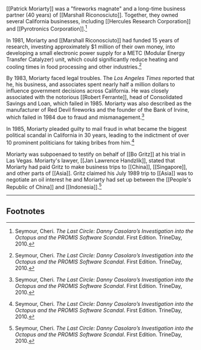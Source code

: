 [[Patrick Moriarty]] was a "fireworks magnate" and a long-time business partner (40 years) of [[Marshall Riconosciuto]]. Together, they owned several California businesses, including [[Hercules Research Corporation]] and [[Pyrotronics Corporation]].[^1]

In 1981, Moriarty and [[Marshall Riconosciuto]] had funded 15 years of research, investing approximately $1 million of their own money, into developing a small electronic power supply for a METC (Modular Energy Transfer Catalyzer) unit, which could significantly reduce heating and cooling times in food processing and other industries.[^1]

By 1983, Moriarty faced legal troubles. The *Los Angeles Times* reported that he, his business, and associates spent nearly half a million dollars to influence government decisions across California. He was closely associated with the notorious [[Robert Ferrante]], head of Consolidated Savings and Loan, which failed in 1985. Moriarty was also described as the manufacturer of Red Devil fireworks and the founder of the Bank of Irvine, which failed in 1984 due to fraud and mismanagement.[^1]

In 1985, Moriarty pleaded guilty to mail fraud in what became the biggest political scandal in California in 30 years, leading to the indictment of over 10 prominent politicians for taking bribes from him.[^1]

Moriarty was subpoenaed to testify on behalf of [[Bo Gritz]] at his trial in Las Vegas. Moriarty's lawyer, [[Jan Lawrence Handzlik]], stated that Moriarty had paid Gritz to make business trips to [[China]], [[Singapore]], and other parts of [[Asia]]. Gritz claimed his July 1989 trip to [[Asia]] was to negotiate an oil interest he and Moriarty had set up between the [[People's Republic of China]] and [[Indonesia]].[^1]

---
## Footnotes

[^1]: Seymour, Cheri. *The Last Circle: Danny Casolaro’s Investigation into the Octopus and the PROMIS Software Scandal*. First Edition. TrineDay, 2010.